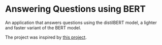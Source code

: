 # Answering Questions using BERT
An application that answers questions using the distilBERT model,
a lighter and faster variant of the BERT model.

The project was inspired by
[this project](https://github.com/pirwlan/Question-Answering-with-BERT).